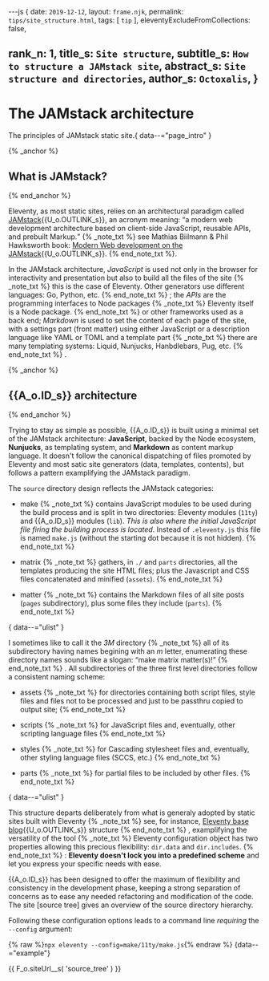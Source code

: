 ---js
{
  date:      `2019-12-12`,
  layout:    `frame.njk`,
  permalink: `tips/site_structure.html`,
  tags:      [ `tip` ],
  eleventyExcludeFromCollections: false,

  rank_n:     1,
  title_s:    `Site structure`,
  subtitle_s: `How to structure a JAMstack site`,
  abstract_s: `Site structure and directories`,
  author_s:   `Octoxalis`,
}
---
[comment]: # (======== Post ========)
# The JAMstack architecture

The principles of JAMstack static site.{ data--="page_intro" }

{% _anchor %}
## What is JAMstack?
{% end_anchor %}


Eleventy, as most static sites, relies on an architectural paradigm called [JAMstack]{{U_o.OUTLINK_s}}, an acronym meaning: <q>a modern web development architecture based on client-side JavaScript, reusable APIs, and prebuilt Markup.</q>
{% _note_txt %}
see Mathias Biilmann & Phil Hawksworth book: [Modern Web development on the JAMstack]{{U_o.OUTLINK_s}}.
{% end_note_txt %}.

In the JAMstack architecture, *JavaScript* is used not only in the browser for interactivity and presentation but also to build all the files of the site
{% _note_txt %}
this is the case of Eleventy. Other generators use different languages: Go, Python, etc.
{% end_note_txt %}
; the *APIs* are the programming interfaces to Node packages
{% _note_txt %}
Eleventy itself is a Node package.
{% end_note_txt %}
or other frameworks used as a back end; *Markdown* is used to set the content of each page of the site, with a settings part (front matter) using either JavaScript or a description language like YAML or TOML and a template part
{% _note_txt %}
there are many templating systems: Liquid, Nunjucks, Hanbdlebars, Pug, etc.
{% end_note_txt %}
.

{% _anchor %}
## {{A_o.ID_s}} architecture
{% end_anchor %}


Trying to stay as simple as possible, {{A_o.ID_s}} is built using a minimal set of the JAMstack architecture: **JavaScript**, backed by the Node ecosystem, **Nunjucks**, as templating system, and **Markdown** as content markup language. It doesn't follow the canonical dispatching of files promoted by Eleventy and most satic site generators (data, templates, contents), but follows a pattern examplifying the JAMstack paradigm.

The `source` directory design reflects the JAMstack categories:
+ make
{% _note_txt %}
contains JavaScript modules to be used during the build process and is split in two directories: Eleventy modules (`11ty`) and {{A_o.ID_s}} modules (`lib`).
*This is also where the initial JavaScript file firing the building process is located*. Instead of `.eleventy.js` this file is named `make.js` (without the starting dot because it is not hidden).
{% end_note_txt %}

+ matrix
{% _note_txt %}
gathers, in `./` and `parts` directories, all the templates producing the site HTML files; plus the Javascript and CSS files concatenated and minified (`assets`).
{% end_note_txt %}

+ matter
{% _note_txt %}
contains the Markdown files of all site posts (`pages` subdirectory), plus some files they include (`parts`).
{% end_note_txt %}

{ data--="ulist" }

I sometimes like to call it the *3M* directory
{% _note_txt %}
all of its subdirectory having names begining with an *m* letter, enumerating these directory names sounds like a slogan: <q>make matrix matter(s)!</q>
{% end_note_txt %}
.
All subdirectories of the three first level directories follow a consistent naming scheme:

+ assets
{% _note_txt %}
for directories containing both script files, style files and files not to be processed and just to be passthru copied to output site;
{% end_note_txt %}

+ scripts
{% _note_txt %}
for JavaScript files and, eventually, other scripting language files
{% end_note_txt %}

+ styles
{% _note_txt %}
for Cascading stylesheet files and, eventually, other styling language files (SCCS, etc.)
{% end_note_txt %}

+ parts
{% _note_txt %}
for partial files to be included by other files.
{% end_note_txt %}

{ data--="ulist" }

This structure departs deliberately from what is  generaly adopted by static sites built with Eleventy
{% _note_txt %}
see, for instance, [Eleventy base blog]{{U_o.OUTLINK_s}} structure
{% end_note_txt %}
, examplifying the versatility of the tool
{% _note_txt %}
Eleventy configuration object has two properties allowing this precious flexibility: `dir.data` and `dir.includes`.
{% end_note_txt %}
: **Eleventy doesn't lock you into a predefined scheme** and let you express your specific needs with ease.

{{A_o.ID_s}} has been designed to offer the maximum of flexibility and consistency in the development phase, keeping a strong separation of concerns as to ease any needed refactoring and modification of the code. The site [source tree] gives an overview of the source directory hierarchy.

Following these configuration options leads to a command line *requiring* the `--config` argument:

{% raw %}`npx eleventy --config=make/11ty/make.js`{% endraw %}
{data--="example"}


[comment]: # (======== Links ========)
{{ F_o.siteUrl__s( 'source_tree' ) }}

[JAMstack]: https://jamstack.org/
[Modern Web development on the JAMstack]: https://www.netlify.com/pdf/oreilly-modern-web-development-on-the-jamstack.pdf
[Eleventy base blog]: https://github.com/11ty/eleventy-base-blog